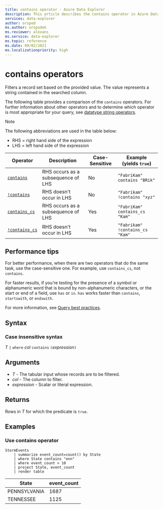 ```yaml
---
title: contains operator - Azure Data Explorer
description: This article describes the contains operator in Azure Data Explorer.
services: data-explorer
author: orspod
ms.author: orspodek
ms.reviewer: alexans
ms.service: data-explorer
ms.topic: reference
ms.date: 09/02/2021
ms.localizationpriority: high
---
```


# contains operators

Filters a record set based on the provided value. The value represents a string contained in the searched column.

The following table provides a comparison of the `contains` operators. For further information about other operators and to determine which operator is most appropriate for your query, see [datatype string operators](datatypes-string-operators.md).

> [!NOTE]
> The following abbreviations are used in the table below:
>
> * RHS = right hand side of the expression
> * LHS = left hand side of the expression

|Operator   |Description   |Case-Sensitive  |Example (yields `true`)  |
|-----------|--------------|----------------|-------------------------|
|[`contains`](containsoperator.md) |RHS occurs as a subsequence of LHS |No |`"FabriKam" contains "BRik"`|
|[`!contains`](containsoperator.md) |RHS doesn't occur in LHS |No |`"Fabrikam" !contains "xyz"`|
|[`contains_cs`](containsoperator.md) |RHS occurs as a subsequence of LHS |Yes |`"FabriKam" contains_cs "Kam"`|
|[`!contains_cs`](containsoperator.md)   |RHS doesn't occur in LHS |Yes |`"Fabrikam" !contains_cs "Kam"`|

## Performance tips

For better performance, when there are two operators that do the same task, use the case-sensitive one.
For example, use `contains_cs`, not `contains`.

For faster results, if you're testing for the presence of a symbol or alphanumeric word that is bound by non-alphanumeric characters, or the start or end of a field, use `has` or `in`. 
`has` works faster than `contains`, `startswith`, or `endswith`.

For more information, see [Query best practices](best-practices.md).

## Syntax

### Case insensitive syntax

*T* `|` `where` *col* `contains` `(`*expression*`)`   

## Arguments

* *T* - The tabular input whose records are to be filtered.
* *col* - The column to filter.
* *expression* - Scalar or literal expression.

## Returns

Rows in *T* for which the predicate is `true`.

## Examples  

### Use contains operator

<!-- csl: https://help.kusto.windows.net/Samples -->
```kusto
StormEvents
    | summarize event_count=count() by State
    | where State contains "enn"
    | where event_count > 10
    | project State, event_count
    | render table
```

|State|event_count|
|-----|-----------|
|PENNSYLVANIA|1687|
|TENNESSEE|1125|